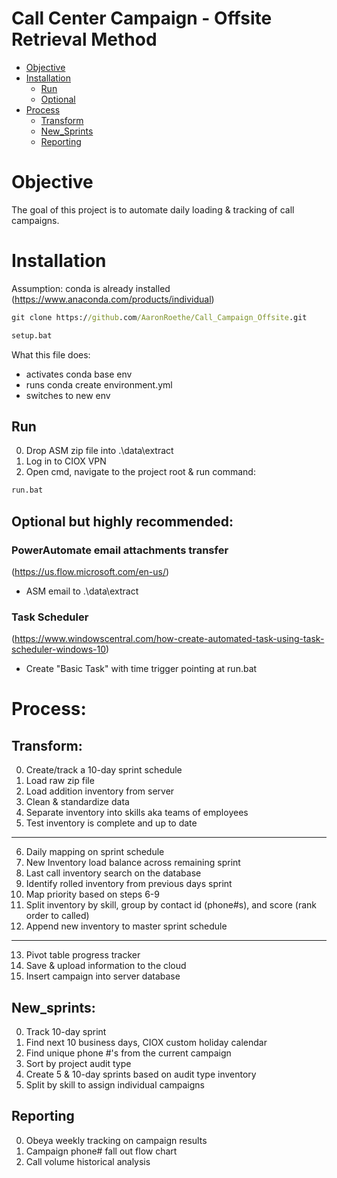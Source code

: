 # Call Center Campaign - Offsite Retrieval Method

<!--ts-->
   * [Objective](#Objective)
   * [Installation](#Installation)
     * [Run](#Run)
     * [Optional](#Optional)
   * [Process](#Process)
     * [Transform](#Transform)
     * [New_Sprints](#New_Sprints)
     * [Reporting](#Reporting)
<!--te-->

# Objective
The goal of this project is to automate daily loading & tracking of call campaigns. 

# Installation
Assumption: conda is already installed
(https://www.anaconda.com/products/individual)

```cmd
git clone https://github.com/AaronRoethe/Call_Campaign_Offsite.git
```

```cmd
setup.bat
```
What this file does:
- activates conda base env 
- runs conda create environment.yml 
- switches to new env

## Run
0. Drop ASM zip file into .\data\extract
1. Log in to CIOX VPN
2. Open cmd, navigate to the project root & run command:
```cmd
run.bat
```
## Optional but highly recommended:
### PowerAutomate email attachments transfer 
(https://us.flow.microsoft.com/en-us/)
- ASM email to .\data\extract

### Task Scheduler 
(https://www.windowscentral.com/how-create-automated-task-using-task-scheduler-windows-10)
- Create "Basic Task" with time trigger pointing at run.bat

# Process:
## Transform:
00. Create/track a 10-day sprint schedule
01. Load raw zip file
02. Load addition inventory from server
03. Clean & standardize data
04. Separate inventory into skills aka teams of employees
05. Test inventory is complete and up to date
------
06. Daily mapping on sprint schedule
07. New Inventory load balance across remaining sprint
08. Last call inventory search on the database
09. Identify rolled inventory from previous days sprint
10. Map priority based on steps 6-9
11. Split inventory by skill, group by contact id (phone#s), and score (rank order to called)
12. Append new inventory to master sprint schedule
------
13. Pivot table progress tracker 
14. Save & upload information to the cloud
15. Insert campaign into server database

## New_sprints:
0. Track 10-day sprint
1. Find next 10 business days, CIOX custom holiday calendar
2. Find unique phone #'s from the current campaign 
3. Sort by project audit type
4. Create 5 & 10-day sprints based on audit type inventory
5. Split by skill to assign individual campaigns

## Reporting
0. Obeya weekly tracking on campaign results
1. Campaign phone# fall out flow chart
2. Call volume historical analysis